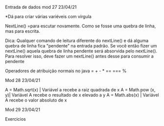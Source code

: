 Entrada de dados mod 27                                                            23/04/21

*Dá para criar várias variéveis com vírgula

NextLine() =para escutar novamente. Como se fosse uma quebra 
de linha, mas para escrita.


   Dica: Qualquer comando de leitura diferente do nextLine() 
e dá alguma quebra de linha fica "pendente" na entrada padrão.
   Se você então fizer um nextLine() aquela quebra de linha 
pendente será absorvida pelo nextLine().
   Para resolver isso, deve fazer um nextLine() antes desse para 
consumir a pendente 

Operadores de atribuição normais no java = + - * == === %

Mod 28                                                                                               23/04/21

A = Math.sqrt(x)   | Variável a recebe a raiz quadrada de x
A = Math.pow (x, y)| Variável A recebe o resultado de x 
elevado a y
A = Math.abs(x)    | Variável A recebe o valor absoluto de x

Mod 29                                                                                                23/04/21

Exercicios
